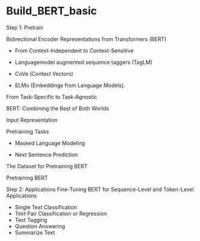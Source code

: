 # Build_BERT_basic
Step 1: Pretrain 

Bidirectional Encoder Representations from Transformers (BERT)

  - From Context-Independent to Context-Sensitive
  
  - Languagemodel augmented sequence taggers (TagLM)
  
  - CoVe (Context Vectors)
  
  - ELMo (Embeddings from Language Models).
  
From Task-Specific to Task-Agnostic

BERT: Combining the Best of Both Worlds

Input Representation

Pretraining Tasks

  - Masked Language Modeling
    
  - Next Sentence Prediction

The Dataset for Pretraining BERT

Pretraining BERT

Step 2: Applications
Fine-Tuning BERT for Sequence-Level and Token-Level Applications

  - Single Text Classification
  - Text Pair Classification or Regression
  - Text Tagging
  - Question Answering
  - Summarize Text
